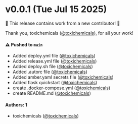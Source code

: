 # v0.0.1 (Tue Jul 15 2025)

:tada: This release contains work from a new contributor! :tada:

Thank you, toxichemicals ([@toxichemicals](https://github.com/toxichemicals)), for all your work!

#### ⚠️ Pushed to `main`

- Added deploy.yml file ([@toxichemicals](https://github.com/toxichemicals))
- Added release.yml file ([@toxichemicals](https://github.com/toxichemicals))
- Added deploy.sh file ([@toxichemicals](https://github.com/toxichemicals))
- Added .autorc file ([@toxichemicals](https://github.com/toxichemicals))
- Added amber.yaml secrets file ([@toxichemicals](https://github.com/toxichemicals))
- Added flask quickstart ([@toxichemicals](https://github.com/toxichemicals))
- create .docker-compose.yml ([@toxichemicals](https://github.com/toxichemicals))
- create README.md ([@toxichemicals](https://github.com/toxichemicals))

#### Authors: 1

- toxichemicals ([@toxichemicals](https://github.com/toxichemicals))

